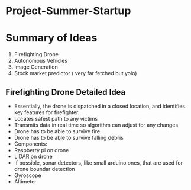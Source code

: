 # Project-Summer-Startup

Summary of Ideas
==================
1) Firefighting Drone
2) Autonomous Vehicles
3) Image Generation
4) Stock market predictor ( very far fetched but yolo)

Firefighting Drone Detailed Idea
------------------
* Essentially, the drone is dispatched in a closed location, and identifies key features for firefighter.
* Locates safest path to any victims
* Transmits data in real time so algorithm can adjust for any changes
* Drone has to be able to survive fire
* Drone has to be able to survive falling debris
* Components:
 * Raspberry pi on drone
 * LIDAR on drone
 * If possible, sonar detectors, like small arduino ones, that are used for drone boundar detection
 * Gyroscope
 * Altimeter
